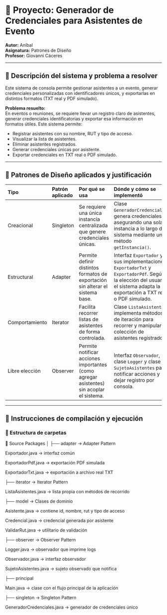 # 📖 Proyecto: Generador de Credenciales para Asistentes de Evento  
**Autor:** Aníbal  
**Asignatura:** Patrones de Diseño  
**Profesor:** Giovanni Cáceres  

---

## 📌 Descripción del sistema y problema a resolver  

Este sistema de consola permite gestionar asistentes a un evento, generar credenciales personalizadas con identificadores únicos, y exportarlas en distintos formatos (TXT real y PDF simulado).  

**Problema resuelto:**  
En eventos o reuniones, se requiere llevar un registro claro de asistentes, generar credenciales identificatorias y exportar esa información en formatos útiles. Este sistema permite:

- Registrar asistentes con su nombre, RUT y tipo de acceso.
- Visualizar la lista de asistentes.
- Eliminar asistentes registrados.
- Generar credenciales únicas por asistente.
- Exportar credenciales en TXT real o PDF simulado.

---

## 📌 Patrones de Diseño aplicados y justificación  

| Tipo             | Patrón aplicado | Por qué se usa | Dónde y cómo se implementó |
|:----------------|:----------------|:---------------|:----------------------------|
| Creacional       | Singleton        | Se requiere una única instancia centralizada que genere credenciales únicas. | Clase `GeneradorCredenciales`: genera credenciales asegurando una sola instancia a lo largo del sistema mediante un método `getInstancia()`. |
| Estructural      | Adapter          | Permite definir distintos formatos de exportación sin alterar el sistema base. | Interfaz `Exportador` y sus implementaciones `ExportadorTxt` y `ExportadorPdf`. Según la elección del usuario, el sistema adapta la exportación a TXT real o PDF simulado. |
| Comportamiento   | Iterator         | Facilita recorrer listas de asistentes de forma controlada. | Clase `ListaAsistentes` implementa métodos de iteración para recorrer y manipular la colección de asistentes registrados. |
| Libre elección   | Observer         | Permite notificar acciones importantes (como agregar asistentes) sin acoplar el sistema. | Interfaz `Observador`, clase `Logger` y clase `SujetoAsistentes` para notificar acciones y dejar registro por consola. |

---

## 📌 Instrucciones de compilación y ejecución  

### 📂 Estructura de carpetas

📂 Source Packages
│
├── adapter → Adapter Pattern

Exportador.java → interfaz común

ExportadorPdf.java → exportación PDF simulada

ExportadorTxt.java → exportación a archivo real TXT

├── iterator → Iterator Pattern

ListaAsistentes.java → lista propia con métodos de recorrido

├── model → Clases de dominio

Asistente.java → contiene id, nombre, rut y tipo de acceso

Credencial.java → credencial generada por asistente

ValidarRut.java → utilitario de validación

├── observer → Observer Pattern

Logger.java → observador que imprime logs

Observador.java → interfaz observador

SujetoAsistentes.java → sujeto observado que notifica

├── principal

Main.java → clase con el flujo principal de la aplicación

├── singleton → Singleton Pattern

GeneradorCredenciales.java → generador de credenciales único


